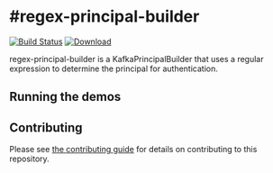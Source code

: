 #regex-principal-builder
====
[![Build Status][ci-image]][ci-link] [ ![Download][artifact-image]][artifact-download]

regex-principal-builder is a KafkaPrincipalBuilder that uses a regular expression to determine the principal for authentication.

## Running the demos

## Contributing

Please see [the contributing guide](CONTRIBUTING.md) for details on contributing to this repository.


[ci-image]:https://travis-ci.org/Nordstrom/regex-principal-builder.svg?branch=master
[ci-link]:https://travis-ci.org/Nordstrom/regex-principal-builder
[artifact-image]:https://api.bintray.com/packages/nordstromoss/oss_maven/regex-principal-builder/images/download.svg
[artifact-download]:https://bintray.com/nordstromoss/oss_maven/regex-principal-builder/_latestVersion
